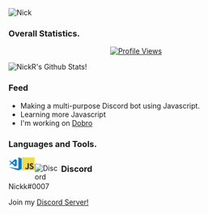
![Nick](https://i.ibb.co/b1xV43w/Nick3.jpg)




###                                                                                                        Overall Statistics.

<a href="https://github.com/NickR69420">
  <p align="center">
    <img src="https://komarev.com/ghpvc/?username=NickR69420" alt="Profile Views">
  </p>
</a>


![NickR's Github Stats!](https://github-readme-stats.vercel.app/api?username=NickR69420&show_icons=true&theme=tokyonight)  

### Feed

- Making a multi-purpose Discord bot using Javascript. 
- Learning more Javascript
- I'm working on [Dobro](https://github.com/NickR69420/Dobro)

### Languages and Tools.
<img align="left" alt="Visual Studio Code" width="26px" src="https://raw.githubusercontent.com/github/explore/80688e429a7d4ef2fca1e82350fe8e3517d3494d/topics/visual-studio-code/visual-studio-code.png" />

<img align="left" alt="Javascript" width="26px" src="https://raw.githubusercontent.com/devicons/devicon/master/icons/javascript/javascript-original.svg" />







##


<img align="left" alt="Discord" width="52px" src="https://www.freepnglogos.com/uploads/discord-logo-png/concours-discord-cartes-voeux-fortnite-france-6.png" />

### Discord

Nickk#0007

Join my [Discord Server!](https://discord.gg/2auFJB7wUX)
